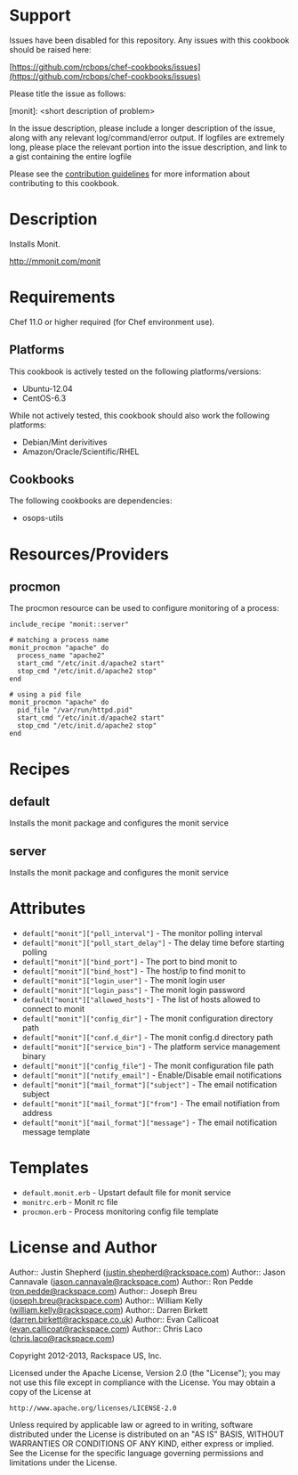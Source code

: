Support
=======

Issues have been disabled for this repository.
Any issues with this cookbook should be raised here:

[https://github.com/rcbops/chef-cookbooks/issues](https://github.com/rcbops/chef-cookbooks/issues)

Please title the issue as follows:

[monit]: \<short description of problem\>

In the issue description, please include a longer description of the issue, along with any relevant log/command/error output.
If logfiles are extremely long, please place the relevant portion into the issue description, and link to a gist containing the entire logfile

Please see the [contribution guidelines](CONTRIBUTING.md) for more information about contributing to this cookbook.

Description
===========

Installs Monit.

http://mmonit.com/monit

Requirements
============

Chef 11.0 or higher required (for Chef environment use).

Platforms
---------

This cookbook is actively tested on the following platforms/versions:

* Ubuntu-12.04
* CentOS-6.3

While not actively tested, this cookbook should also work the following platforms:

* Debian/Mint derivitives
* Amazon/Oracle/Scientific/RHEL

Cookbooks
---------

The following cookbooks are dependencies:

* osops-utils

Resources/Providers
===================

procmon
-------

The procmon resource can be used to configure monitoring of a process:

    include_recipe "monit::server"
    
    # matching a process name
    monit_procmon "apache" do
      process_name "apache2"
      start_cmd "/etc/init.d/apache2 start"
      stop_cmd "/etc/init.d/apache2 stop"
    end
    
    # using a pid file
    monit_procmon "apache" do
      pid_file "/var/run/httpd.pid"
      start_cmd "/etc/init.d/apache2 start"
      stop_cmd "/etc/init.d/apache2 stop"
    end

Recipes
=======

default
-------
Installs the monit package and configures the monit service

server
------
Installs the monit package and configures the monit service

Attributes
==========

* `default["monit"]["poll_interval"]` - The monitor polling interval
* `default["monit"]["poll_start_delay"]` - The delay time before starting polling
* `default["monit"]["bind_port"]` - The port to bind monit to
* `default["monit"]["bind_host"]` - The host/ip to find monit to
* `default["monit"]["login_user"]` - The monit login user
* `default["monit"]["login_pass"]` - The monit login password
* `default["monit"]["allowed_hosts"]` - The list of hosts allowed to connect to monit
* `default["monit"]["config_dir"]` - The monit configuration directory path
* `default["monit"]["conf.d_dir"]` - The monit config.d directory path
* `default["monit"]["service_bin"]` - The platform service management binary
* `default["monit"]["config_file"]` - The monit configuration file path
* `default["monit"]["notify_email"]` - Enable/Disable email notifications
* `default["monit"]["mail_format"]["subject"]` - The email notification subject
* `default["monit"]["mail_format"]["from"]` - The email notifiation from address
* `default["monit"]["mail_format"]["message"]` - The email notification message template

Templates
=========

* `default.monit.erb` - Upstart default file for monit service
* `monitrc.erb` - Monit rc file
* `procmon.erb` - Process monitoring config file template

License and Author
==================

Author:: Justin Shepherd (<justin.shepherd@rackspace.com>)
Author:: Jason Cannavale (<jason.cannavale@rackspace.com>)
Author:: Ron Pedde (<ron.pedde@rackspace.com>)
Author:: Joseph Breu (<joseph.breu@rackspace.com>)
Author:: William Kelly (<william.kelly@rackspace.com>)
Author:: Darren Birkett (<darren.birkett@rackspace.co.uk>)
Author:: Evan Callicoat (<evan.callicoat@rackspace.com>)
Author:: Chris Laco (<chris.laco@rackspace.com>)

Copyright 2012-2013, Rackspace US, Inc.

Licensed under the Apache License, Version 2.0 (the "License");
you may not use this file except in compliance with the License.
You may obtain a copy of the License at

    http://www.apache.org/licenses/LICENSE-2.0

Unless required by applicable law or agreed to in writing, software
distributed under the License is distributed on an "AS IS" BASIS,
WITHOUT WARRANTIES OR CONDITIONS OF ANY KIND, either express or implied.
See the License for the specific language governing permissions and
limitations under the License.
